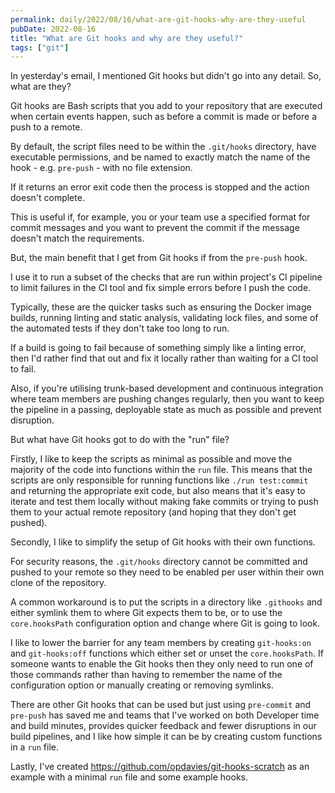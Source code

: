 ```yaml
---
permalink: daily/2022/08/16/what-are-git-hooks-why-are-they-useful
pubDate: 2022-08-16
title: "What are Git hooks and why are they useful?"
tags: ["git"]
---
```


In yesterday's email, I mentioned Git hooks but didn't go into any detail. So, what are they?

Git hooks are Bash scripts that you add to your repository that are executed when certain events happen, such as before a commit is made or before a push to a remote.

By default, the script files need to be within the `.git/hooks` directory, have executable permissions, and be named to exactly match the name of the hook - e.g. `pre-push` - with no file extension.

If it returns an error exit code then the process is stopped and the action doesn't complete.

This is useful if, for example, you or your team use a specified format for commit messages and you want to prevent the commit if the message doesn't match the requirements.

But, the main benefit that I get from Git hooks if from the `pre-push` hook.

I use it to run a subset of the checks that are run within project's CI pipeline to limit failures in the CI tool and fix simple errors before I push the code.

Typically, these are the quicker tasks such as ensuring the Docker image builds, running linting and static analysis, validating lock files, and some of the automated tests if they don't take too long to run.

If a build is going to fail because of something simply like a linting error, then I'd rather find that out and fix it locally rather than waiting for a CI tool to fail.

Also, if you're utilising trunk-based development and continuous integration where team members are pushing changes regularly, then you want to keep the pipeline in a passing, deployable state as much as possible and prevent disruption.

But what have Git hooks got to do with the "run" file?

Firstly, I like to keep the scripts as minimal as possible and move the majority of the code into functions within the `run` file. This means that the scripts are only responsible for running functions like `./run test:commit` and returning the appropriate exit code, but also means that it's easy to iterate and test them locally without making fake commits or trying to push them to your actual remote repository (and hoping that they don't get pushed).

Secondly, I like to simplify the setup of Git hooks with their own functions.

For security reasons, the `.git/hooks` directory cannot be committed and pushed to your remote so they need to be enabled per user within their own clone of the repository.

A common workaround is to put the scripts in a directory like `.githooks` and either symlink them to where Git expects them to be, or to use the `core.hooksPath` configuration option and change where Git is going to look.

I like to lower the barrier for any team members by creating `git-hooks:on` and `git-hooks:off` functions which either set or unset the `core.hooksPath`. If someone wants to enable the Git hooks then they only need to run one of those commands rather than having to remember the name of the configuration option or manually creating or removing symlinks.

There are other Git hooks that can be used but just using `pre-commit` and `pre-push` has saved me and teams that I've worked on both Developer time and build minutes, provides quicker feedback and fewer disruptions in our build pipelines, and I like how simple it can be by creating custom functions in a `run` file.

Lastly, I've created <https://github.com/opdavies/git-hooks-scratch> as an example with a minimal `run` file and some example hooks.
